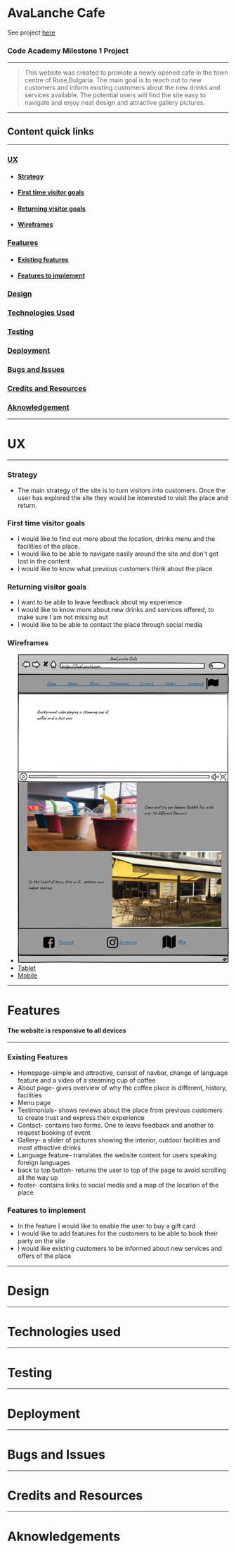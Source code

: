 # AvaLanche Cafe

See project [here]()
### Code Academy Milestone 1 Project
---
 >This website was created to promote a newly opened cafe in the town centre of Ruse,Bulgaria. The main goal is to reach out to new customers and inform existing customers about the new drinks and services available. The potential users will find the site easy to navigate and enjoy neat design and attractive gallery pictures. 
 ---
 ## Content quick links
 ---
 ### [UX](#UX)
 - #### [Strategy](#Strategy)
 - #### [First time visitor goals](#First-time-visitor-goals)
 - #### [Returning visitor goals](#Returning-visitor-goals)
 - #### [Wireframes](#Wireframes)
 ### [Features](#Features)
 - #### [Existing features](#Existing-features)
 - #### [Features to implement](#Features-to-implement)
 ### [Design](#Design)
 ### [Technologies Used](#Technologies-Used)
 ### [Testing](#Testing)
 ### [Deployment](#Deployment)
 ### [Bugs and Issues](#Bugs-and-Issues)
 ### [Credits and Resources](#Credits-and-Resources)
 ### [Aknowledgement](Aknowledgement)
 ---

# UX
---
### Strategy 
- The main strategy of the site is to turn visitors into customers. Once the user has explored the site they would be interested to visit the place and return.
### First time visitor goals
 - I would like to find out more about the location, drinks menu and the facilities of the place.
- I would like to be able to navigate easily around the site and don't get lost in the content
- I would like to know what previous customers think about the place
### Returning visitor goals
- I want to be able to leave feedback about my experience
- I would like to know more about new drinks and services offered, to make sure I am not missing out
- I would like to be able to contact the place through social media
### Wireframes
- ![Desktop](./images/Wireframe_1.png)
- [Tablet]()
- [Mobile]()
---
# Features
#### The website is responsive to all devices
---
### Existing Features
- Homepage-simple and attractive, consist of navbar, change of language feature and a video of a steaming cup of coffee
- About page- gives overview of why the coffee place is different, history, facilities
- Menu page
- Testimonials- shows reviews about the place from previous customers to create trust and express their experience
- Contact- contains two forms. One to leave feedback and another to request booking of event 
- Gallery- a slider of pictures showing the interior, outdoor facilities and most attractive drinks
- Language feature- translates the website content for users speaking foreign languages
- back to top button- returns the user to top of the page to avoid scrolling all the way up
- footer- contains links to social media and a map of the location of the place
### Features to implement
- In the feature I would like to enable the user to buy a gift card
- I would like to add features for the customers to be able to book their party on the site
- I would like existing customers to be informed about new services and offers of the place
---
# Design
---
# Technologies used
---
# Testing
---
# Deployment
---
# Bugs and Issues
---
# Credits and Resources
---
# Aknowledgements














